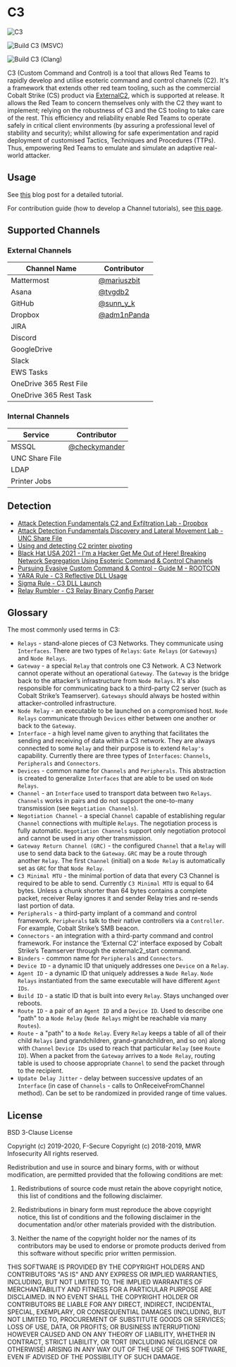 # C3

![C3](Res/Images/C3.png)

![Build C3 (MSVC)](https://github.com/FSecureLABS/C3/workflows/Build%20C3%20(MSVC)/badge.svg)

![Build C3 (Clang)](https://github.com/FSecureLABS/C3/workflows/Build%20C3%20(Clang)/badge.svg)

C3 (Custom Command and Control) is a tool that allows Red Teams to rapidly develop and utilise esoteric command and control channels (C2). It's a framework that extends other red team tooling, such as the commercial Cobalt Strike (CS) product via [ExternalC2](https://www.cobaltstrike.com/downloads/externalc2spec.pdf), which is supported at release. It allows the Red Team to concern themselves only with the C2 they want to implement; relying on the robustness of C3 and the CS tooling to take care of the rest. This efficiency and reliability enable Red Teams to operate safely in critical client environments (by assuring a professional level of stability and security); whilst allowing for safe experimentation and rapid deployment of customised Tactics, Techniques and Procedures (TTPs). Thus, empowering Red Teams to emulate and simulate an adaptive real-world attacker.

## Usage

See [this](https://labs.withsecure.com/tools/c3) blog post for a detailed tutorial. 

For contribution guide (how to develop a Channel tutorials), see [this page](CONTRIBUTING.md).

## Supported Channels

### External Channels

| Channel Name            | Contributor |
|-------------------------|-------------|
| Mattermost              | [@mariuszbit](https://twitter.com/mariuszbit)        |
| Asana                   | [@tvgdb2](https://twitter.com/tvgdb2)            |
| GitHub                  | [@sunn_y_k](https://twitter.com/sunn_y_k)            |
| Dropbox                 | [@adm1nPanda](https://twitter.com/adm1nPanda)            |
| JIRA                    |             |
| Discord                 |             |
| GoogleDrive             |             |
| Slack                   |             |
| EWS Tasks               |             |
| OneDrive 365 Rest File  |             |
| OneDrive 365 Rest Task  |             |

### Internal Channels

| Service                 | Contributor |
|-------------------------|-------------|
| MSSQL                   | [@checkymander](https://twitter.com/checkymander)            |
| UNC Share File          |             |
| LDAP                    |             |
| Printer Jobs                   |             |


## Detection
- [Attack Detection Fundamentals C2 and Exfiltration Lab - Dropbox](https://labs.f-secure.com/blog/attack-detection-fundamentals-c2-and-exfiltration-lab-3)
- [Attack Detection Fundamentals Discovery and Lateral Movement Lab - UNC Share File](https://labs.f-secure.com/blog/attack-detection-fundamentals-discovery-and-lateral-movement-lab-3/)
- [Using and detecting C2 printer pivoting](https://labs.f-secure.com/blog/print-c2/)
- [Black Hat USA 2021 - I'm a Hacker Get Me Out of Here! Breaking Network Segregation Using Esoteric Command & Control Channels](http://i.blackhat.com/USA21/Wednesday-Handouts/us-21-Coote-Im-A-Hacker-Get-Me-Out-Of-Here-Breaking-Network-Segregation-Using-Esoteric-Command-Control-Channels.pdf)
- [Pursuing Evasive Custom Command & Control - Guide M - ROOTCON](https://media.rootcon.org/ROOTCON%2014%20(Recovery%20Mode)/Talks/Pursuing%20Evasive%20Custom%20Command%20&%20Control%20(C3).pdf)
- [YARA Rule - C3 Reflective DLL Usage](https://gist.github.com/ajpc500/9ae6eb427375438f906b0bf394813bc5)
- [Sigma Rule - C3 DLL Launch](https://github.com/SigmaHQ/sigma/blob/master/rules/windows/process_creation/process_creation_c3_load_by_rundll32.yml)
- [Relay Rumbler - C3 Relay Binary Config Parser](https://github.com/ajpc500/RelayRumbler)

## Glossary

The most commonly used terms in C3:

- `Relays` - stand-alone pieces of C3 Networks. They communicate using `Interfaces`. There are two types of `Relays`: `Gate Relays` (or `Gateways`) and `Node Relays`.
- `Gateway` - a special `Relay` that controls one C3 Network. A C3 Network cannot operate without an operational `Gateway`. The `Gateway` is the bridge back to the attacker’s infrastructure from `Node Relays`. It's also responsible for communicating back to a third-party C2 server (such as Cobalt Strike’s Teamserver). `Gateways` should always be hosted within attacker-controlled infrastructure.
- `Node Relay` - an executable to be launched on a compromised host. `Node Relays` communicate through `Devices` either between one another or back to the `Gateway`.
- `Interface` - a high level name given to anything that facilitates the sending and receiving of data within a C3 network. They are always connected to some `Relay` and their purpose is to extend `Relay's` capability. Currently there are three types of `Interfaces`: `Channels`, `Peripherals` and `Connectors`.
- `Devices` - common name for `Channels` and `Peripherals`. This abstraction is created to generalize `Interfaces` that are able to be used on `Node Relays`.
- `Channel` - an `Interface` used to transport data between two `Relays`. `Channels` works in pairs and do not support the one-to-many transmission (see `Negotiation Channels`).
- `Negotiation Channel` - a special `Channel` capable of establishing regular `Channel` connections with multiple `Relays`. The negotiation process is fully automatic. `Negotiation Channels` support only negotiation protocol and cannot be used in any other transmission.
- `Gateway Return Channel (GRC)` - the configured `Channel` that a `Relay` will use to send data back to the `Gateway`. `GRC` may be a route through another `Relay`. The first `Channel` (initial) on a `Node Relay` is automatically set as `GRC` for that `Node Relay`.
- `C3 Minimal MTU` - the minimal portion of data that every C3 Channel is required to be able to send. Currently `C3 Minimal MTU` is equal to 64 bytes. Unless a chunk shorter than 64 bytes contains a complete packet, receiver Relay ignores it and sender Relay tries and re-sends last portion of data.
- `Peripherals` - a third-party implant of a command and control framework. `Peripherals` talk to their native controllers via a `Controller`. For example, Cobalt Strike’s SMB beacon.
- `Connectors` - an integration with a third-party command and control framework. For instance the ‘External C2’ interface exposed by Cobalt Strike’s Teamserver through the externalc2_start command.
- `Binders` - common name for `Peripherals` and `Connectors`.
- `Device ID` - a dynamic ID that uniquely addresses one `Device` on a `Relay`.
- `Agent ID` - a dynamic ID that uniquely addresses a `Node Relay`. `Node Relays` instantiated from the same executable will have different `Agent IDs`.
- `Build ID` - a static ID that is built into every `Relay`. Stays unchanged over reboots.
- `Route ID` - a pair of an `Agent ID` and a `Device ID`. Used to describe one "path" to a `Node Relay` (`Node Relays` might be reachable via many `Routes`).
- `Route` - a "path" to a `Node Relay`. Every `Relay` keeps a table of all of their child `Relays` (and grandchildren, grand-grandchildren, and so on) along with `Channel` `Device IDs` used to reach that particular `Relay` (see `Route ID`). When a packet from the `Gateway` arrives to a `Node Relay`, routing table is used to choose appropriate `Channel` to send the packet through to the recipient.
- `Update Delay Jitter` - delay between successive updates of an `Interface` (in case of `Channels` - calls to OnReceiveFromChannel method). Can be set to be randomized in provided range of time values.

## License

BSD 3-Clause License

Copyright (c) 2019-2020, F-Secure
Copyright (c) 2018-2019, MWR Infosecurity
All rights reserved.

Redistribution and use in source and binary forms, with or without
modification, are permitted provided that the following conditions are met:

1. Redistributions of source code must retain the above copyright notice, this
   list of conditions and the following disclaimer.

2. Redistributions in binary form must reproduce the above copyright notice,
   this list of conditions and the following disclaimer in the documentation
   and/or other materials provided with the distribution.

3. Neither the name of the copyright holder nor the names of its
   contributors may be used to endorse or promote products derived from
   this software without specific prior written permission.

THIS SOFTWARE IS PROVIDED BY THE COPYRIGHT HOLDERS AND CONTRIBUTORS "AS IS"
AND ANY EXPRESS OR IMPLIED WARRANTIES, INCLUDING, BUT NOT LIMITED TO, THE
IMPLIED WARRANTIES OF MERCHANTABILITY AND FITNESS FOR A PARTICULAR PURPOSE ARE
DISCLAIMED. IN NO EVENT SHALL THE COPYRIGHT HOLDER OR CONTRIBUTORS BE LIABLE
FOR ANY DIRECT, INDIRECT, INCIDENTAL, SPECIAL, EXEMPLARY, OR CONSEQUENTIAL
DAMAGES (INCLUDING, BUT NOT LIMITED TO, PROCUREMENT OF SUBSTITUTE GOODS OR
SERVICES; LOSS OF USE, DATA, OR PROFITS; OR BUSINESS INTERRUPTION) HOWEVER
CAUSED AND ON ANY THEORY OF LIABILITY, WHETHER IN CONTRACT, STRICT LIABILITY,
OR TORT (INCLUDING NEGLIGENCE OR OTHERWISE) ARISING IN ANY WAY OUT OF THE USE
OF THIS SOFTWARE, EVEN IF ADVISED OF THE POSSIBILITY OF SUCH DAMAGE.
